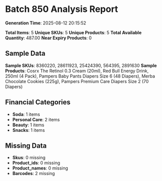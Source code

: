 # Batch 850 Analysis Report

**Generation Time**: 2025-08-12 20:15:52

**Total Items**: 5
**Unique SKUs**: 5
**Unique Products**: 5
**Total Available Quantity**: 487.00
**Near Expiry Products**: 0

## Sample Data
**Sample SKUs**: 8360220, 28611923, 25424390, 564395, 2891630
**Sample Products**: Cosrx The Retinol 0.3 Cream (20ml), Red Bull Energy Drink, 250ml (4 Pack), Pampers Baby Pants Diapers Size 6 (48 Diapers), Merba Chocolate Cookies (225g), Pampers Premium Care Diapers Size 2 (70 Diapers)

## Financial Categories
- **Soda**: 1 items
- **Personal Care**: 2 items
- **Beauty**: 1 items
- **Snacks**: 1 items

## Missing Data
- **Skus**: 0 missing
- **Product_ids**: 0 missing
- **Product_names**: 0 missing
- **Barcodes**: 2 missing
